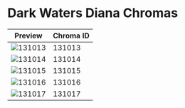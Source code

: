 # Dark Waters Diana Chromas

| Preview | Chroma ID |
|---------|-----------|
| ![131013](https://raw.communitydragon.org/latest/plugins/rcp-be-lol-game-data/global/default/v1/champion-chroma-images/131/131013.png) | 131013 |
| ![131014](https://raw.communitydragon.org/latest/plugins/rcp-be-lol-game-data/global/default/v1/champion-chroma-images/131/131014.png) | 131014 |
| ![131015](https://raw.communitydragon.org/latest/plugins/rcp-be-lol-game-data/global/default/v1/champion-chroma-images/131/131015.png) | 131015 |
| ![131016](https://raw.communitydragon.org/latest/plugins/rcp-be-lol-game-data/global/default/v1/champion-chroma-images/131/131016.png) | 131016 |
| ![131017](https://raw.communitydragon.org/latest/plugins/rcp-be-lol-game-data/global/default/v1/champion-chroma-images/131/131017.png) | 131017 |